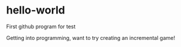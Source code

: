 # hello-world
First github program for test

Getting into programming, want to try creating an incremental game!


